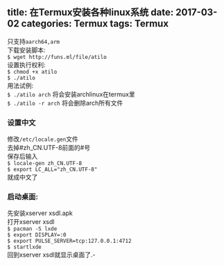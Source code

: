 title: 在Termux安装各种linux系统
date: 2017-03-02
categories: Termux
tags: Termux
---
只支持`aarch64,arm`   
下载安装脚本:   
`$ wget http://funs.ml/file/atilo`   
设置执行权利:   
`$ chmod +x atilo`   
`$ ./atilo`   
用法试例:   
`$ ./atilo arch`   将会安装archlinux在termux里   
`$ ./atilo -r arch`    将会删除arch所有文件   

### 设置中文
修改`/etc/locale.gen`文件   
去掉#zh_CN.UTF-8前面的#号   
保存后输入   
`$ locale-gen zh_CN.UTF-8`   
`$ export LC_ALL="zh_CN.UTF-8"`   
就成中文了   

### 启动桌面:
先安装xserver xsdl.apk    
打开xserver xsdl   
`$ pacman -S lxde`   
`$ export DISPLAY=:0`   
`$ export PULSE_SERVER=tcp:127.0.0.1:4712`   
`$ startlxde`   
回到xserver xsdl就显示桌面了.-   
